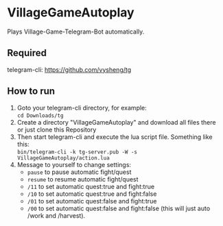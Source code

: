 # VillageGameAutoplay
Plays Village-Game-Telegram-Bot automatically.
## Required
telegram-cli:
https://github.com/vysheng/tg
## How to run
1. Goto your telegram-cli directory, for example:  
`cd Downloads/tg`
2. Create a directory "VillageGameAutoplay" and download all files there or just clone this Repository
3. Then start telegram-cli and execute the lua script file. Something like this:  
`bin/telegram-cli -k tg-server.pub -W -s VillageGameAutoplay/action.lua`
4. Message to yourself to change settings:
	- `pause` to pause automatic fight/quest 
	- `resume` to resume automatic fight/quest 
	- `/11` to set automatic quest:true  and fight:true
	- `/10` to set automatic quest:true  and fight:false
	- `/01` to set automatic quest:false and fight:true
	- `/00` to set automatic quest:false and fight:false (this will just auto /work and /harvest).

